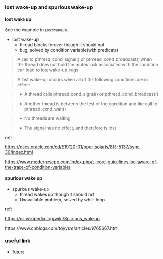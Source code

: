 ### lost wake-up and spurious wake-up

#### lost wake up

See the example in `LostWakeUp`.
- lost wake-up
  - thread blocks forever though it should not
  - bug, solved by condition variable(with predicate)

> A call to pthread_cond_signal() or pthread_cond_broadcast() when the thread does not hold the mutex lock associated with the condition can lead to lost wake-up bugs.

> A lost wake-up occurs when all of the following conditions are in effect:

> - A thread calls pthread_cond_signal() or pthread_cond_broadcast()

>  - Another thread is between the test of the condition and the call to pthread_cond_wait()

>  - No threads are waiting

>  - The signal has no effect, and therefore is lost

ref:

https://docs.oracle.com/cd/E19120-01/open.solaris/816-5137/sync-30/index.html

https://www.modernescpp.com/index.php/c-core-guidelines-be-aware-of-the-traps-of-condition-variables

#### spurious wake up

- spurious wake-up
  - thread wakes up though it should not
  - Unavailable problem, solved by while loop.

ref:

https://en.wikipedia.org/wiki/Spurious_wakeup

https://www.cnblogs.com/tqyysm/articles/9765667.html


### useful link
- [future](https://juejin.cn/post/7076786451316211748)
